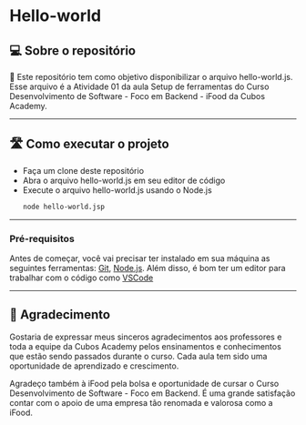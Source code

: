 # Hello-world
## 💻 Sobre o repositório

📄 Este repositório tem como objetivo disponibilizar o arquivo hello-world.js. 
Esse arquivo é a Atividade 01 da aula Setup de ferramentas do Curso Desenvolvimento de Software - Foco em Backend - iFood da Cubos Academy.

---
## 🛣️ Como executar o projeto
* Faça um clone deste repositório
* Abra o arquivo hello-world.js em seu editor de código
* Execute o arquivo hello-world.js usando o Node.js
    ```sh
    node hello-world.jsp
    ```
---
### Pré-requisitos
Antes de começar, você vai precisar ter instalado em sua máquina as seguintes ferramentas:
[Git](https://git-scm.com), [Node.js](https://nodejs.org/en/). 
Além disso, é bom ter um editor para trabalhar com o código como [VSCode](https://code.visualstudio.com/)

---
## 👏 Agradecimento
Gostaria de expressar meus sinceros agradecimentos aos professores e toda a equipe da Cubos Academy pelos ensinamentos e conhecimentos que estão sendo passados durante o curso. Cada aula tem sido uma oportunidade de aprendizado e crescimento.

Agradeço também à iFood pela bolsa e oportunidade de cursar o Curso Desenvolvimento de Software - Foco em Backend. É uma grande satisfação contar com o apoio de uma empresa tão renomada e valorosa como a iFood.

